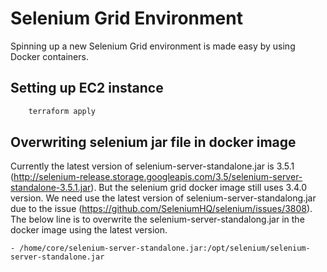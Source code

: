 # Selenium Grid Environment

Spinning up a new Selenium Grid environment is made easy by using Docker containers.

## Setting up EC2 instance

````bash
    terraform apply
````

## Overwriting selenium jar file in docker image
Currently the latest version of selenium-server-standalone.jar is 3.5.1 (http://selenium-release.storage.googleapis.com/3.5/selenium-server-standalone-3.5.1.jar). But the selenium grid docker image still uses 3.4.0 version. We need use the latest version of selenium-server-standalong.jar due to the issue (https://github.com/SeleniumHQ/selenium/issues/3808). The below line is to overwrite the selenium-server-standalong.jar in the docker image using the latest version.
````
- /home/core/selenium-server-standalone.jar:/opt/selenium/selenium-server-standalone.jar
````

